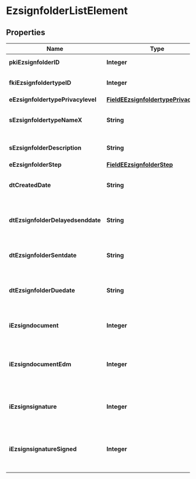 

# EzsignfolderListElement

## Properties

Name | Type | Description | Notes
------------ | ------------- | ------------- | -------------
**pkiEzsignfolderID** | **Integer** | The unique ID of the Ezsignfolder | 
**fkiEzsignfoldertypeID** | **Integer** | The unique ID of the Ezsignfoldertype. | 
**eEzsignfoldertypePrivacylevel** | [**FieldEEzsignfoldertypePrivacylevel**](FieldEEzsignfoldertypePrivacylevel.md) |  | 
**sEzsignfoldertypeNameX** | **String** | The name of the Ezsignfoldertype in the language of the requester | 
**sEzsignfolderDescription** | **String** | The description of the Ezsignfolder | 
**eEzsignfolderStep** | [**FieldEEzsignfolderStep**](FieldEEzsignfolderStep.md) |  | 
**dtCreatedDate** | **String** | The date and time at which the object was created | 
**dtEzsignfolderDelayedsenddate** | **String** | The date and time at which the Ezsignfolder will be sent in the future. |  [optional]
**dtEzsignfolderSentdate** | **String** | The date and time at which the Ezsignfolder was sent the last time. |  [optional]
**dtEzsignfolderDuedate** | **String** | The maximum date and time at which the Ezsignfolder can be signed. |  [optional]
**iEzsigndocument** | **Integer** | The total number of Ezsigndocument in the folder | 
**iEzsigndocumentEdm** | **Integer** | The total number of Ezsigndocument in the folder that were saved in the edm system | 
**iEzsignsignature** | **Integer** | The total number of signature blocks in all Ezsigndocuments in the folder | 
**iEzsignsignatureSigned** | **Integer** | The total number of already signed signature blocks in all Ezsigndocuments in the folder | 




